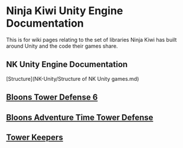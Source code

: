 # Ninja Kiwi Unity Engine Documentation  

This is for wiki pages relating to the set of libraries Ninja Kiwi has built around Unity and the code their games share.

## NK Unity Engine Documentation

[Structure](NK-Unity/Structure of NK Unity games.md)

## [Bloons Tower Defense 6](btd6/index.md)

## [Bloons Adventure Time Tower Defense](battd/index.md)

## [Tower Keepers](tk/index.md)

